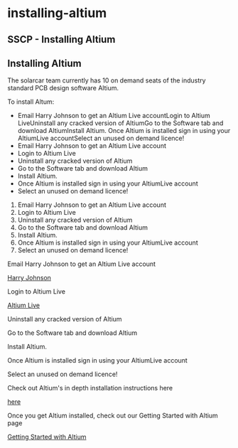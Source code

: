 # installing-altium

## SSCP - Installing Altium

## Installing Altium

The solarcar team currently has 10 on demand seats of the industry standard PCB design software Altium.

To install Altum:

* Email Harry Johnson to get an Altium Live accountLogin to Altium LiveUninstall any cracked version of AltiumGo to the Software tab and download AltiumInstall Altium. Once Altium is installed sign in using your AltiumLive accountSelect an unused on demand licence!&#x20;
* Email Harry Johnson to get an Altium Live account
* Login to Altium Live
* Uninstall any cracked version of Altium
* Go to the Software tab and download Altium
* Install Altium.&#x20;
* Once Altium is installed sign in using your AltiumLive account
* Select an unused on demand licence!&#x20;

1. Email Harry Johnson to get an Altium Live account
2. Login to Altium Live
3. Uninstall any cracked version of Altium
4. Go to the Software tab and download Altium
5. Install Altium.&#x20;
6. Once Altium is installed sign in using your AltiumLive account
7. Select an unused on demand licence!&#x20;

Email Harry Johnson to get an Altium Live account

[Harry Johnson](mailto:harrymj@stanford.edu)

Login to Altium Live

[Altium Live](http://live.altium.com/)

Uninstall any cracked version of Altium

Go to the Software tab and download Altium

Install Altium.&#x20;

Once Altium is installed sign in using your AltiumLive account

Select an unused on demand licence!&#x20;

Check out Altium's in depth installation instructions here

[here](http://wiki.altium.com/display/ADOH/Installation+and+Content+Management)

Once you get Altium installed, check out our Getting Started with Altium page

[Getting Started with Altium](../../../../../../stanford.edu/testduplicationsscp/home/sscp-2012-2013/electrical-2012-2013/electrical-fundamentals/getting-started-with-altium/)
